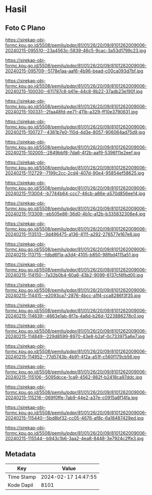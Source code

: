 # Hasil

## Foto C Plano

https://sirekap-obj-formc.kpu.go.id/5508/pemilu/pdpr/81/01/26/20/09/8101262009006-20240215-095510--23a4563c-5839-46c5-9cac-3a53d1799c23.jpg

https://sirekap-obj-formc.kpu.go.id/5508/pemilu/pdpr/81/01/26/20/09/8101262009006-20240215-095709--5178e1aa-aaf6-4b96-bead-c00ca093d7bf.jpg

https://sirekap-obj-formc.kpu.go.id/5508/pemilu/pdpr/81/01/26/20/09/8101262009006-20240215-100030--611787c8-b61e-44c8-9b22-37adb23e190f.jpg

https://sirekap-obj-formc.kpu.go.id/5508/pemilu/pdpr/81/01/26/20/09/8101262009006-20240215-100331--2faa48fd-ee71-411b-a329-ff10e3790631.jpg

https://sirekap-obj-formc.kpu.go.id/5508/pemilu/pdpr/81/01/26/20/09/8101262009006-20240215-100727--4361b7e0-110d-4d3e-8057-906064ad75d9.jpg

https://sirekap-obj-formc.kpu.go.id/5508/pemilu/pdpr/81/01/26/20/09/8101262009006-20240215-102005--2849bbf8-7da6-4f2b-aaf9-5396f11e2eef.jpg

https://sirekap-obj-formc.kpu.go.id/5508/pemilu/pdpr/81/01/26/20/09/8101262009006-20240215-112729--7199c2cc-2cd4-407d-90e4-95854ef58625.jpg

https://sirekap-obj-formc.kpu.go.id/5508/pemilu/pdpr/81/01/26/20/09/8101262009006-20240215-113004--b7744b64-ccc7-46cb-a86e-a570d856ee14.jpg

https://sirekap-obj-formc.kpu.go.id/5508/pemilu/pdpr/81/01/26/20/09/8101262009006-20240215-113309--eb505e86-36d0-4b1c-a12b-b335832308e4.jpg

https://sirekap-obj-formc.kpu.go.id/5508/pemilu/pdpr/81/01/26/20/09/8101262009006-20240215-113513--3d496475-a136-4111-a292-276577e167e6.jpg

https://sirekap-obj-formc.kpu.go.id/5508/pemilu/pdpr/81/01/26/20/09/8101262009006-20240215-113715--fdbd6f1a-a3d4-4105-b850-98fbd4115a51.jpg

https://sirekap-obj-formc.kpu.go.id/5508/pemilu/pdpr/81/01/26/20/09/8101262009006-20240215-114150--7a32b0b4-60a6-43b2-9099-6137cf4fbd00.jpg

https://sirekap-obj-formc.kpu.go.id/5508/pemilu/pdpr/81/01/26/20/09/8101262009006-20240215-114415--e2093ca7-2876-4bcc-a1f4-cca8286f3f35.jpg

https://sirekap-obj-formc.kpu.go.id/5508/pemilu/pdpr/81/01/26/20/09/8101262009006-20240215-114639--4663e1ab-6f7a-4a8d-b26d-1223886278c0.jpg

https://sirekap-obj-formc.kpu.go.id/5508/pemilu/pdpr/81/01/26/20/09/8101262009006-20240215-114849--229d8599-8970-43e8-b2af-0c733975a6e7.jpg

https://sirekap-obj-formc.kpu.go.id/5508/pemilu/pdpr/81/01/26/20/09/8101262009006-20240215-114952--77d5743b-4b91-4f2a-a51f-c560f179cb56.jpg

https://sirekap-obj-formc.kpu.go.id/5508/pemilu/pdpr/81/01/26/20/09/8101262009006-20240215-115106--5095dcce-1ca9-4562-982f-b2418ca97ddc.jpg

https://sirekap-obj-formc.kpu.go.id/5508/pemilu/pdpr/81/01/26/20/09/8101262009006-20240215-115216--069f0ffe-7ab9-44e2-a37e-c0915a8f14fa.jpg

https://sirekap-obj-formc.kpu.go.id/5508/pemilu/pdpr/81/01/26/20/09/8101262009006-20240215-115440--5bd8bf32-cc05-4676-af8c-6a18487429ed.jpg

https://sirekap-obj-formc.kpu.go.id/5508/pemilu/pdpr/81/01/26/20/09/8101262009006-20240215-115544--b943c1b6-3aa2-4ea8-8448-3e7924c2ffe3.jpg


## Metadata

| Key        | Value               |
| ---------- | ------------------- |
| Time Stamp | 2024-02-17 14:47:55 |
| Kode Dapil | 8101                |



